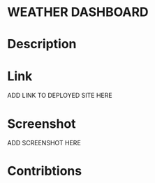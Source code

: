 # WEATHER DASHBOARD

# Description

# Link
ADD LINK TO DEPLOYED SITE HERE

# Screenshot
ADD SCREENSHOT HERE

# Contribtions
